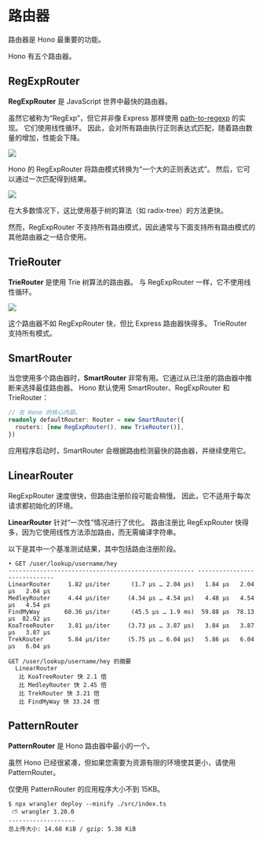 # 路由器

路由器是 Hono 最重要的功能。

Hono 有五个路由器。

## RegExpRouter

**RegExpRouter** 是 JavaScript 世界中最快的路由器。

虽然它被称为“RegExp”，但它并非像 Express 那样使用 [path-to-regexp](https://github.com/pillarjs/path-to-regexp) 的实现。
它们使用线性循环。
因此，会对所有路由执行正则表达式匹配，随着路由数量的增加，性能会下降。

![](/images/router-linear.jpg)

Hono 的 RegExpRouter 将路由模式转换为“一个大的正则表达式”。
然后，它可以通过一次匹配得到结果。

![](/images/router-regexp.jpg)

在大多数情况下，这比使用基于树的算法（如 radix-tree）的方法更快。

然而，RegExpRouter 不支持所有路由模式，因此通常与下面支持所有路由模式的其他路由器之一结合使用。

## TrieRouter

**TrieRouter** 是使用 Trie 树算法的路由器。
与 RegExpRouter 一样，它不使用线性循环。

![](/images/router-tree.jpg)

这个路由器不如 RegExpRouter 快，但比 Express 路由器快得多。
TrieRouter 支持所有模式。

## SmartRouter

当您使用多个路由器时，**SmartRouter** 非常有用。它通过从已注册的路由器中推断来选择最佳路由器。
Hono 默认使用 SmartRouter、RegExpRouter 和 TrieRouter：

```ts
// 在 Hono 的核心内部。
readonly defaultRouter: Router = new SmartRouter({
  routers: [new RegExpRouter(), new TrieRouter()],
})
```

应用程序启动时，SmartRouter 会根据路由检测最快的路由器，并继续使用它。

## LinearRouter

RegExpRouter 速度很快，但路由注册阶段可能会稍慢。
因此，它不适用于每次请求都初始化的环境。

**LinearRouter** 针对“一次性”情况进行了优化。
路由注册比 RegExpRouter 快得多，因为它使用线性方法添加路由，而无需编译字符串。

以下是其中一个基准测试结果，其中包括路由注册阶段。

```console
• GET /user/lookup/username/hey
----------------------------------------------------- -----------------------------
LinearRouter     1.82 µs/iter      (1.7 µs … 2.04 µs)   1.84 µs   2.04 µs   2.04 µs
MedleyRouter     4.44 µs/iter     (4.34 µs … 4.54 µs)   4.48 µs   4.54 µs   4.54 µs
FindMyWay       60.36 µs/iter      (45.5 µs … 1.9 ms)  59.88 µs  78.13 µs  82.92 µs
KoaTreeRouter    3.81 µs/iter     (3.73 µs … 3.87 µs)   3.84 µs   3.87 µs   3.87 µs
TrekRouter       5.84 µs/iter     (5.75 µs … 6.04 µs)   5.86 µs   6.04 µs   6.04 µs

GET /user/lookup/username/hey 的摘要
  LinearRouter
   比 KoaTreeRouter 快 2.1 倍
   比 MedleyRouter 快 2.45 倍
   比 TrekRouter 快 3.21 倍
   比 FindMyWay 快 33.24 倍
```

## PatternRouter

**PatternRouter** 是 Hono 路由器中最小的一个。

虽然 Hono 已经很紧凑，但如果您需要为资源有限的环境使其更小，请使用 PatternRouter。

仅使用 PatternRouter 的应用程序大小不到 15KB。

```console
$ npx wrangler deploy --minify ./src/index.ts
 ⛅️ wrangler 3.20.0
-------------------
总上传大小: 14.68 KiB / gzip: 5.38 KiB
```
